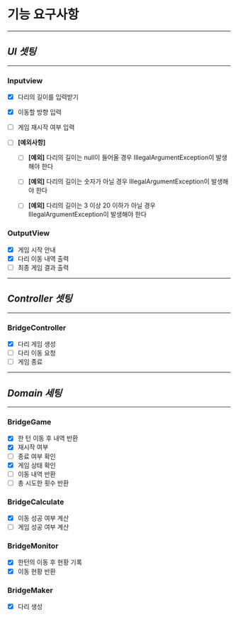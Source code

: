 #  기능 요구사항

---


## _UI 셋팅_

---

### Inputview

- [x] 다리의 길이를 입력받기
- [x] 이동할 방향 입력
- [ ] 게임 재시작 여부 입력

- [ ] **[예외사항]**
    - [ ] **[예외]** 다리의 길이는 null이 들어올 경우 IllegalArgumentException이 발생해야 한다
    - [ ] **[예외]** 다리의 길이는 숫자가 아닐 경우 IllegalArgumentException이 발생해야 한다
    - [ ] **[예외]** 다리의 길이는 3 이상 20 이하가 아닐 경우 IllegalArgumentException이 발생해야 한다

  
### OutputView

- [x] 게임 시작 안내
- [x] 다리 이동 내역 출력
- [ ] 최종 게임 결과 출력

---

## _Controller 셋팅_

---


### BridgeController
- [x] 다리 게임 생성
- [ ] 다리 이동 요청
- [ ] 게임 종료

---
## _Domain 세팅_

---
### BridgeGame
- [x] 한 턴 이동 후 내역 반환
- [x] 재시작 여부
- [ ] 종료 여부 확인
- [x] 게임 상태 확인
- [ ] 이동 내역 반환
- [ ] 총 시도한 횟수 반환

### BridgeCalculate
- [x] 이동 성공 여부 계산
- [ ] 게임 성공 여부 계산

### BridgeMonitor
- [x] 한턴의 이동 후 현황 기록
- [x] 이동 현황 반환

### BridgeMaker
- [x] 다리 생성
